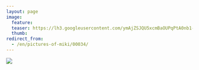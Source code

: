 ```yaml
---
layout: page
image:
  feature:
  teaser: https://lh3.googleusercontent.com/ymAjZSJQU5xcmBaOUPqPtA0nb1-R_a3KZ5lPeFW9Xes=w245
  thumb:
redirect_from:
  - /en/pictures-of-miki/00034/
---
```


![](https://b2.minimuutti.com/file/minimuutti-com/mikin-kuvat/3/DSC13827-800px.jpg)
